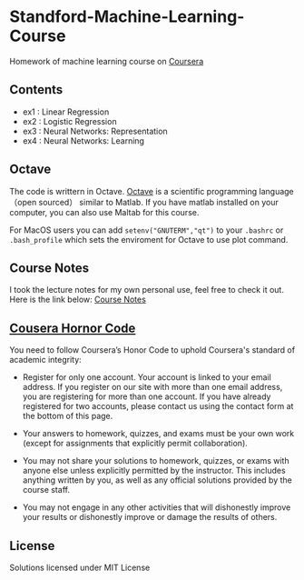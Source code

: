 # Standford-Machine-Learning-Course

Homework of machine learning course on [Coursera](https://www.coursera.org/learn/machine-learning)

## Contents

- ex1 : Linear Regression 
- ex2 : Logistic Regression
- ex3 : Neural Networks: Representation
- ex4 : Neural Networks: Learning

## Octave

The code is writtern in Octave. [Octave](http://www.gnu.org/software/octave/) is a scientific programming language（open sourced） similar to Matlab. If you have matlab installed on your computer, you can also use Maltab for this course. 

For MacOS users you can add `setenv("GNUTERM","qt")` to your `.bashrc` or `.bash_profile` which sets the enviroment for Octave to use plot command.

## Course Notes

I took the lecture notes for my own personal use, feel free to check it out. Here is the link below:
[Course Notes](http://xta0.github.io/blog/2017/09/12/ml-stanford/)

## [Cousera Hornor Code](https://learner.coursera.help/hc/en-us/articles/209818863-Coursera-Honor-Code)

You need to follow Coursera’s Honor Code to uphold Coursera's standard of academic integrity:

- Register for only one account. Your account is linked to your email address. If you register on our site with more than one email address, you are registering for more than one account. If you have already registered for two accounts, please contact us using the contact form at the bottom of this page.

- Your answers to homework, quizzes, and exams must be your own work (except for assignments that explicitly permit collaboration).

- You may not share your solutions to homework, quizzes, or exams with anyone else unless explicitly permitted by the instructor. This includes anything written by you, as well as any official solutions provided by the course staff.

- You may not engage in any other activities that will dishonestly improve your results or dishonestly improve or damage the results of others.


## License

Solutions licensed under MIT License

